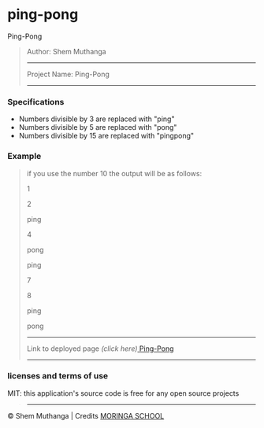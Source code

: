 # ping-pong
Ping-Pong
>Author: Shem Muthanga
>
>---------------------------
>
>Project Name: Ping-Pong
>
>---------------------------
>
### Specifications
* Numbers divisible by 3 are replaced with "ping"
* Numbers divisible by 5 are replaced with "pong"
* Numbers divisible by 15 are replaced with "pingpong"

### Example
>if you use the number 10 the output will be as follows:
>
>1
>
>2
>
>ping
>
>4
>
>pong
>
>ping
>
>7
>
>8
>
>ping
>
>pong
>
>
>---------------------------
>
>Link to deployed page _(click here)_<a href=https://muthangashem.github.io/pingpong/ title="Title">
Ping-Pong</a>
>
>---------------------------
>
### licenses and terms of use  
MIT:
this application's source code is free for any open source projects
>
>---------------------------
>
&copy; Shem Muthanga | Credits <a href="http://moringaschool.com/" title="Title">MORINGA SCHOOL</a>